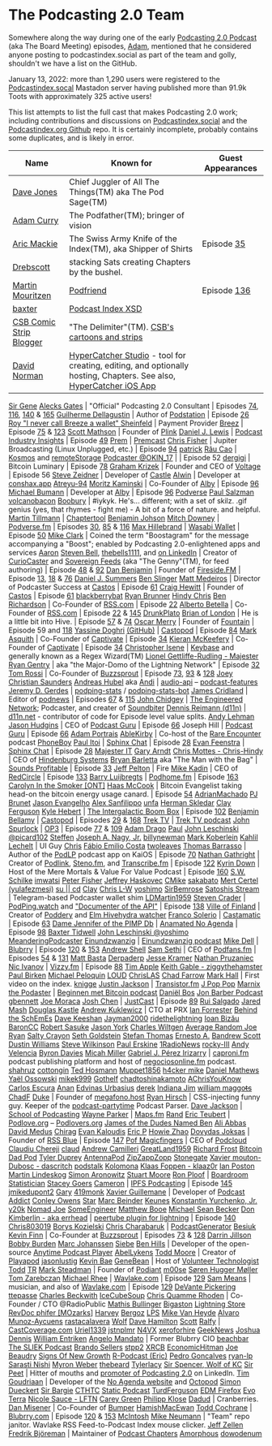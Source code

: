 # The Podcasting 2.0 Team
Somewhere along the way during one of the early [Podcasting 2.0 Podcast](https://podcastindex.org/podcast/920666) (aka The Board Meeting) episodes, [Adam](https://podcastindex.social/@adam), mentioned that he considered anyone posting to podcastindex.social as part of the team and golly, shouldn't we have a list on the GitHub.

January 13, 2022: more than 1,290 users were registered to the [Podcastindex.socal](https://podcastindex.social/) Mastadon server having published more than 91.9k Toots with approximately 325 active users!

This list attempts to list the full cast that makes Podcasting 2.0 work; including contributions and discussions on [Podcastindex.social](https://podcastindex.social) and the [Podcastindex.org Github](https://github.com/Podcastindex-org) repo. It is certainly incomplete, probably contains some duplicates, and is likely in error.

| Name | Known for | Guest Appearances |
| ---- | --------- | ----------------- |
[Dave Jones](https://podcastindex.social/@dave) | Chief Juggler of All The Things(TM) aka The Pod Sage(TM)
[Adam Curry](https://podcastindex.social/@adam) | The Podfather(TM); bringer of vision
[Aric Mackie](https://podcastindex.social/@aric) | The Swiss Army Knife of the Index(TM), aka Shipper of Shirts | Episode [35](http://adam.curry.com/html/PC203520210430Podcas-6cKvbPGTmjrbwCdHNtWZ6R9D3lH9mq.html)
[Drebscott](https://podcastindex.social/@Drebscott) | stacking Sats creating Chapters by the bushel.
[Martin Mouritzen](https://podcastindex.social/@martin) | [Podfriend](https://www.podfriend.com/) | Episode [136](http://adam.curry.com/html/PC2013620230609Podca-Gj7x9NVBkkV4zxCtJ00bdgQbGPvXbf.html)
[baxter](https://podcastindex.social/@baxter) | [Podcast Index XSD](https://github.com/Podcastindex-org/podcast-namespace/blob/main/docs/schema/podcast-schema.md)
[CSB Comic Strip Blogger](https://podcastindex.social/@csb) | "The Delimiter"(TM). [CSB's cartoons and strips](https://comicstripblog.com/)
[David Norman](https://podcastindex.social/@hypercatcher) | [HyperCatcher Studio](https://studio.hypercatcher.com/) - tool for creating, editing, and optionally hosting, Chapters. See also, [HyperCatcher iOS App](https://hypercatcher.app.link/K0Nv4P7YB5)
[Sir Gene](https://podcastindex.social/@genen)
[Alecks Gates](https://activitypub.agates.io/users/agates) | "Official" Podcasting 2.0 Consultant | Episodes [74](http://adam.curry.com/html/PC207420220218Podcas-5LwJlBc82BTBMLQ8kwN3Zw4xqsM5xq.html), [116](http://adam.curry.com/html/PC20116202320106Podc-GCCqnzHw5GR1BFSMRwKp7Pzv5gcVkz.html), [140](http://adam.curry.com/html/PC2014020230707Podca-Fm5MLDz8XFL9ZKC7NVJJ0chXRKwxqh.html) & [165](https://www.podpage.com/podcasting-20/164-hashtag-this/)
[Guilherme Dellagustin](https://fosstodon.org/@dellagustin) | Author of [Podstation](https://podstation.github.io/) | Episode [26](http://adam.curry.com/html/PC202620210226Podcas-TVkr2jRWSzm7M8kDNvfJLsXd4X1nKx.html)
[Roy "I never call Breeze a wallet" Sheinfeld](https://podcastindex.social/@kingonly) | Payment Provider [Breez](https://breez.technology/) | Episode [75](http://adam.curry.com/html/PC207520220225Podcas-N6msb4sWjClGJ7VRlW7QlSl2LNPJmL.html) & [123](http://adam.curry.com/html/PC2012320230224Podca-c61zMdSzG4DCL49VjssLbrxg49NhhL.html)
[Scott Mathson](https://github.com/scottmathson) | Founder of [Plink](https://plinkhq.com/)
[Daniel J. Lewis](https://podcastindex.social/@theDanielJLewis) | [Podcast Industry Insights](https://podcastindustryinsights.com/) | Episode [49](http://adam.curry.com/html/PC204920210806Podcas-qjplnc0f5VKvZwHR5ZbXxtSW2m6msc.html)
[Prem](https://podcastindex.social/@Premitive1) | [Premcast](https://premcast.net)
[Chris Fisher](https://www.linkedin.com/in/chriswfisher/) | Jupiter Broadcasting (Linux Unplugged, etc.) | Episode [94](http://adam.curry.com/html/PC209420220722Podcas-Qk7KGKZ4xZHcRh4D7RRJDchqwrVtxf.html)
[patrick](https://podcastindex.social/@patrick)
[Râu Cao](https://kosmos.social/@raucao) | [Kosmos](https://kosmos.org/) and [remoteStorage](https://remotestorage.io/)
[Podcaster @OKIN_17](https://linktr.ee/FromTheJump) | | Episode 52
[dergigi](https://github.com/dergigi) | Bitcoin Luminary | Episode [78](http://adam.curry.com/html/PC207720220318Podcas-c6tB5Z513kQBm75Gq0hXc5ThbXjPhF.html)
[Graham Krizek](https://blog.getvoltage.io/author/graham/) | Founder and CEO of [Voltage](https://voltage.cloud/) | Episode 56
[Steve Zeidner](https://podcastindex.social/@snowninja) | Developer of [Castle](https://castleplayer.com/)
[Alwin](https://podcastindex.social/@Alwin) | Developer at [conshax.app](https://conshax.app)
[Atreyu-94](https://github.com/Atreyu-94)
[Moritz Kaminski](https://github.com/MoritzKa) | Co-Founder of [Alby](https://getalby.com) | Episode [96](http://adam.curry.com/html/PC209620220805Podcas-Kv06gC8nxMcGmPbTVNSxQcR18r91rc.html)
[Michael Bumann](https://podcastindex.social/web/@bumi@kosmos.social) | Developer at [Alby](https://getalby.com) | Episode [96](http://adam.curry.com/html/PC209620220805Podcas-Kv06gC8nxMcGmPbTVNSxQcR18r91rc.html)
[Podverse](https://podcastindex.social/web/@podverse)
[Paul Salzman](https://podcastindex.social/@psimac)
[volcanobacon](https://github.com/valcanobacon)
[Boobury](https://podcastindex.social/@boobury) | #iykyk. He's... different; with a set of skilz. .gif genius (yes, that rhymes - fight me) - A bit of a force of nature. and helpful.
[Martin Tillmann](https://github.com/Mtillmann) | [Chaptertool](https://mtillmann.github.io/chaptertool/)
[Benjamin Johson](https://github.com/BennyKJohnson)
[Mitch Downey](https://podcastindex.social/@mitch) | [Podverse.fm](https://podverse.fm/) | Episodes [30](http://adam.curry.com/html/PC203020210326Podcas-Jf586kR7hjcFrcj0zrdNZBxMfh8ZPk.html), [85](http://adam.curry.com/html/PC208520220513Podcas-lCjCV7rQsplH0FXDNmqTtP5T8rSslw.html) & [116](http://adam.curry.com/html/PC20116202320106Podc-GCCqnzHw5GR1BFSMRwKp7Pzv5gcVkz.html)
[Max Hillebrand](https://podcastindex.social/@maxhillebrand) | [Wasabi Wallet](https://wasabiwallet.io/) | Episode [50](http://adam.curry.com/html/PC205020210813Podcas-n6KRZ4qb827P30PgBqfRCtG1BHk0kP.html)
[Mike Clark](https://podcastindex.social/@Aerostatica) | Coined the term "Boostagram" for the message accompanying a "Boost"; enabled by Podcasting 2.0-enlightened apps and services
[Aaron](https://podcastindex.social/@aaron)
[Steven Bell](https://podcastindex.social/@StevenB), [thebells1111](https://github.com/thebells1111), and [on LinkedIn](https://www.linkedin.com/in/steven-bell-37671923a/) | Creator of [CurioCaster](https://curiocaster.com/) and [Sovereign Feeds](https://sovereignfeeds.com/) (aka "The Genny"(TM), for feed authoring) | Episode [48](http://adam.curry.com/html/PC204820210730Podcas-87zv2trwWQxcBVJpmPGSLqxnV5Lqtz.html) & [92](http://adam.curry.com/html/PC209220220701Podcas-vnW5xB27czHKppKt4WJlzJKLZZVmhN.html)
[Dan Benjamin](https://podcastindex.social/@danbenjamin) | Founder of [Fireside.FM](https://fireside.fm/) | Episode [13](http://adam.curry.com/html/PC201220201127Podcas-klTpVKlpsJHrs2MMpQlpMw8fkQftTG.html), [18](http://adam.curry.com/html/PC201820210101Podcas-s2NPqCPs1FbkckGgWVpxMG6fgL9JVH.html) & [76](http://adam.curry.com/html/PC207620220304Podcas-W2FTrnXglvd1rnKlSp4dq0sGTR7DWR.html)
[Daniel J. Summers](https://podcastindex.social/@danieljsummers)
[Ben Slinger](https://github.com/bslinger)
[Matt Medeiros](https://podcastindex.social/@CastosMatt) | Director of Podcaster Success at [Castos](https://castos.com) | Episode [61](http://adam.curry.com/html/PC206120211105Podcas-fCk8DVCWWtK8Whdxvp55Cb3nq1Nk6S.html)
[Craig Hewitt](https://castos.com) | Founder of [Castos](https://castos.com) | Episode [61](http://adam.curry.com/html/PC206120211105Podcas-fCk8DVCWWtK8Whdxvp55Cb3nq1Nk6S.html)
[blackberrybat](https://podcastindex.social/@blackberrybat)
[Ryan Brunner](https://github.com/BennyKJohnson)
[Hindy Chris](https://podcastindex.social/@cmottes)
[Ben Richardson](https://podcastindex.social/@Ben)  | Co-Founder of [RSS.com](https://rss.com/) | Episode [22](http://adam.curry.com/html/PC202220210129Podcas-Kj8pLFSLVvbMMq2jz3bxJH9p0Rjm4B.html)
[Alberto Betella](https://podcastindex.social/@alberto) | Co-Founder of [RSS.com](https://rss.com/) | Episode [22](http://adam.curry.com/html/PC202220210129Podcas-Kj8pLFSLVvbMMq2jz3bxJH9p0Rjm4B.html) & [145](http://adam.curry.com/html/PC2014520230908Podca-jRxdv2xL5Hpc4xvJtS8082t7PVnfNF.html)
[DrunkPlato](https://podcastindex.social/@drunkplato)
[Brian of London](https://podcastindex.social/@brianoflondon) | He is a little bit into Hive. | Episode [57](http://adam.curry.com/html/PC205720211008Podcas-Z7qSx1X16NGXDBv7d7Nb7F4tsMjr9w.html) & [74](http://adam.curry.com/html/PC207420220218Podcas-5LwJlBc82BTBMLQ8kwN3Zw4xqsM5xq.html)
[Oscar Merry](https://podcastindex.social/@merryoscar) | Founder of [Fountain](https://www.fountain.fm/) | Episode 59 and [118](http://adam.curry.com/html/PC2011820230120Podca-XrMfvwqZMRbTmx9Jw300650G2kmfZG.html)
[Yassine Doghri](https://podcastindex.social/@yassinedoghri) [(GitHub)](https://github.com/yassinedoghri) | [Castopod](https://castopod.org/) | Episode [84](http://adam.curry.com/html/PC208420220506Podcas-9vksRH4FlPRKdPB0QqFRHZ1GnmRNbz.html)
[Mark Asquith](https://podcastindex.social/@MrAsquith) | Co-Founder of [Captivate](https://www.captivate.fm/) | Episode [34](http://adam.curry.com/html/PC203420210423Podcas-DF1zdlG5NcJV1PlHvL4tZLjSFBlxXT.html)
[Kieran McKeefery](https://podcastindex.social/@kieranmckeefery) | Co-Founder of [Captivate](https://www.captivate.fm/) | Episode [34](http://adam.curry.com/html/PC203420210423Podcas-DF1zdlG5NcJV1PlHvL4tZLjSFBlxXT.html)
[Christopher Isene](https://podcastindex.social/@cisene) | [Keybase](https://keybase.io/cisene) and generally known as a Regex Wizard(TM)
[Lionel Gettliffe-Rudling - Majester](https://github.com/Majester)
[Ryan Gentry](https://lightninglabs.substack.com/) | aka "the Major-Domo of the Lightning Network" | Episode [32](http://adam.curry.com/html/PC203220210409Podcas-vwpdV3CNhhvMjJpsMv3Ms1T7hHQmjF.html)
[Tom Rossi](https://podcastindex.social/@tomrossi7) | Co-Founder of [Buzzsprout](https://www.buzzsprout.com/) | Episode [73](ttp://adam.curry.com/html/PC207320220211Podcas-5Cj46VJQFq4kH9QcfZQSD1q0FlBJTb.html), [93](http://adam.curry.com/html/PC209320220715Podcas-HRkzknnrhMsLc3q0LMRPKqR4ZhLjpg.html) & [128](http://adam.curry.com/html/PC2012820230407Podca-fQn4H91S75X8VGXtLXNjSLdcLLqRTC.html)
[Joey](https://podcastindex.social/@joey)
[Christian Saunders](https://github.com/kilobit)
[Andreas Hubel](https://github.com/saerdnaer) aka [Andi](http://podcastindex.social/@andi) | [audio-api](http://github.com/saerdnaer/audio-api/) – [podcast-features](https://github.com/saerdnaer/podcast-features)
[Jeremy D. Gerdes](https://podcastindex.social/@seakintruth) | [podping-stats](https://seakintruth.github.io/podping-stats/mastodon-toot-bot-hive/stats/) / [podping-stats-bot](https://podcastindex.social/@podping_stats_toot_bot)
[James Cridland](https://podcastindex.social/@jamescridland) | Editor of [podnews](https://podnews.net/) | Episodes [67](http://adam.curry.com/html/PC206720211224Podcas-BZ60QL6SPP8rfWdBqhbHdgwlCcbsSF.html) & [115](http://adam.curry.com/html/PC2011520221230Podca-pMcT8GzfLKG2lnJwl2wfdbd2SBtDQq.html)
[John Chidgey](https://engineered.space/users/chidgey) | [The Engineered Network](https://engineered.network/); Podcaster, and creater of [Soundbiter](https://johnchidgey.github.io/)
[Dennis Reimann (d11n)](https://bitcoinhackers.org/@d11n) | [d11n.net](https://d11n.net/) - contributor of code for Episode level value splits.
[Andy Lehman](https://podcastindex.social/@Lehmancreations)
[Jason Hudgins](https://podcastindex.social/@podcastguru) | CEO of [Podcast Guru](https://podcastguru.io/) | Episode [66](http://adam.curry.com/html/PC206620211217Podcas-8JZbq9hCG5f8mzLqGHwNzJl12rV91D.html)
Joseph Hill | [Podcast Guru](https://podcastguru.io/) | Episode [66](http://adam.curry.com/html/PC206620211217Podcas-8JZbq9hCG5f8mzLqGHwNzJl12rV91D.html)
[Adam Portrais](https://podcastindex.social/@adamportrais)
[AbleKirby](https://podcastindex.social/@ablekirby) | Co-host of the [Rare Encounter](https://rareencounter.net/) podcast
[PhoneBoy](https://podcastindex.social/@phoneboy)
[Paul Itoi](https://github.com/pitoi) | [Sphinx Chat](https://sphinx.chat/) | Episode [28](http://adam.curry.com/html/PC202820210312Podcas-j4B3LBWzLSTrsljrXpwfvdVknZh9NM.html)
[Evan Feenstra](https://github.com/Evanfeenstra) | [Sphinx Chat](https://sphinx.chat/) | Episode [28](http://adam.curry.com/html/PC202820210312Podcas-j4B3LBWzLSTrsljrXpwfvdVknZh9NM.html)
[Majester IT](https://podcastindex.social/@Miyagiyoda)
[Gary Arndt](https://podcastindex.social/@EverythingEverywhere)
[Chris Mottes - Chris-Hindy](https://github.com/Chris-Hindy) | CEO of [Hindenburg Systems](https://hindenburg.com/)
[Bryan Barletta](https://twitter.com/bryanbarletta) aka "The Man with the Bag" | [Sounds Profitable](https://soundsprofitable.com/) | Episode [33](http://adam.curry.com/html/PC203320210406Podcas-rHkL28nJ6XBdRmWcCwRBGMps3r2j9p.html)
[Jeff Pelton](https://github.com/comster) | Fire
[Mike Kadin](https://podcastindex.social/@mkadin) | CEO of [RedCircle](https://redcircle.com/) | Episode [133](http://adam.curry.com/html/PC2013320230519Podca-MB6Wp7j2fbRbnW0PMGtZDd73vpMwcS.html)
[Barry Luijbregts](https://podcastindex.social/@podhome) | [Podhome.fm](https://podhome.fm) | Episode [163](https://www.podpage.com/podcasting-20/163-storage-power/)
[Carolyn In the Smoker [ONT]](https://podcastindex.social/@blaney)
[Haas McCook](https://hassmccook.medium.com/) | Bitcoin Evangelist taking head-on the bitcoin energy usage canard. | Episode [54](http://adam.curry.com/html/PC205420210917Podcas-bxSsTNn1z0KbP5KMMBxT8rtNZBHpXW.html)
[AdrianMachado](https://github.com/AdrianMachado)
[PJ Brunet](https://bitcoinhackers.org/@pj)
[Jason Evangelho](https://podcastindex.social/@Jason)
[Alex Sanfilippo](https://github.com/Alex-Sanfilippo)
[unfa](https://mastodon.social/@unfa)
[Herman Skledar](https://podcastindex.social/@hermanskledar)
[Clay Ferguson](https://fosstodon.org/@TheRealClay)
[Kyle Hebert](https://podcastindex.social/@kyle) | [The Intergalactic Boom Box](https://podcastindex.org/podcast/3758236) | Episode [102](http://adam.curry.com/html/PC2010220220916Podca-7xmJzR6ZgFR0kDcVLTbNSW2h84j3wp.html)
[Benjamin Bellamy](https://podcastindex.social/@benjaminbellamy) | [Castopod](https://castopod.org/) | Episodes [29](http://adam.curry.com/html/PC202920210319Podcas-zWMn5T8bHKPR2fCbt7KWv50RsCtstf.html) & [168](https://www.podpage.com/podcasting-20/168-frog-giggin/)
[Trek TV](https://podcastindex.social/@trektv) | [Trek TV podcast](https://trektvpodcast.com)
[John Spurlock](https://podcastindex.social/@js) | [OP3](https://op3.dev) | Episode [77](http://adam.curry.com/html/PC207720220311Podcas-GV5SqdxhMWcCtR4lKJSglll4gKK4JG.html) & [109](http://adam.curry.com/html/PC2010920221104Podca-j5WFdWg2fN5Zw5R13SlGgv7QJ8fGtH.html)
[Adam Drago](https://podcastindex.social/@atdrago)
[Paul](https://podcastindex.social/@sphinx_chat)
[John Leschinski @picard102](https://github.com/picard102)
[Steffen](https://podcastindex.social/@sws)
[Joseph A. Nagy, Jr.](https://podcastindex.social/web/@janagyjr)
[billynewman](https://podcastindex.social/@billynewman)
[Mark Koberlein](https://podcastindex.social/@mkober)
[Kahlil Lechelt](https://podcastindex.social/@kahlil) | UI Guy
[Chris](https://podcastindex.social/@cmtonkinson)
[Fábio Emilio Costa](https://github.com/fabiocosta0305)
[twoleaves](https://github.com/TwoLeaves)
[Thomas Barrasso](https://github.com/masterial) | Author of the [PodLP](https://podlp.com/) podcast app on KaiOS | Episode [70](http://adam.curry.com/html/PC207020220121Podcas-Dj423qrffjnmCFrRVhk46DtF8xMC6l.html)
[Nathan Gathright](https://xoxo.zone/@nathan) | Creator of [Podlink](https://pod.link), [Steno.fm](https://steno.fm), and [Transcribe.fm](https://transcribe.fm) | Episode [122](http://adam.curry.com/html/PC2012220230217Podca-9RkF6B5Bxg2D9pwpMmSTCd0fXzSnGZ.html)
[Kyrin Down](https://podcastindex.social/@Meremortals) | Host of the Mere Mortals & Value For Value Podcast | Episode [160](https://www.podpage.com/podcasting-20/160-forced-choice/)
[S.W. Schilke](https://github.com/swschilke)
[imwatsi](https://podcastindex.social/web/@imwatsi)
[Peter Fisher](https://github.com/pfwd)
[Jeffrey Haskovec](https://haskovec.social/@jeff)
[CMike](https://podcastindex.social/@CMike)
[sakabato](https://podcastindex.social/@sakabato)
[Mert Certel (yulafezmesi)](https://github.com/yulafezmesi)
[su \|\| cd](https://podcastindex.social/@suorcd)
[Clay](https://mastodon.technology/@wclayf)
[Chris L-W](https://podcastindex.social/@chrislw)
[yoshimo](https://github.com/yoshimo)
[SirBemrose](https://podcastindex.social/@SirBemrose)
[Satoshis Stream](https://podcastindex.social/@satoshisstream) | Telegram-based Podcaster wallet shim
[LDMartin1959](https://podcastindex.social/@LDMartin1959)
[Steven Crader](https://podcastindex.social/@steven) | [PodPing.watch](https://podping.watch/) and ["Documenter of the API"](https://github.com/Podcastindex-org/docs-api) | Episode [138](http://adam.curry.com/html/PC2013820230623Podca-j8kPdLxKh5LCg7MH9bxCPHw3zn41j0.html)
[Ville of Finland](https://podcastindex.social/@ville) | Creator of [Poddery](https://poddery.netlify.app/) and [Elm Hivehydra watcher](https://hivehydra.netlify.app/)
[Franco Solerio](https://podcastindex.social/@francosolerio) | [Castamatic](https://castamatic.com/) | Episode [63](http://adam.curry.com/html/PC206320211119Podcas-CBrjDCvkN0tR8gKZWkDXVzTKT8Mzv6.html)
[Dame Jennifer of the PIMP Db](https://podcastindex.social/@jennifer) | [Anamated No Agenda](https://noagendatube.com/video-channels/animated_no_agenda/videos) | Episode [98](http://adam.curry.com/html/PC209820220819Podcas-cM8tNw4VX2fgWnwbmGXmG3BHQnjgTM.html)
[Baxter Tidwell](https://github.com/betpagal)
[John Leschinski @yoshimo](https://github.com/yoshimo)
[MeanderingPodcaster](https://podcastindex.social/@MeanderingPodcaster)
[Einundzwanzig](https://podcastindex.social/@einundzwanzig) | [Einundzwanzig podcast](https://einundzwanzig.space/)
[Mike Dell](https://podcastindex.social/@mgdell) | [Blubrry](https://blubrry.com) | Episode [120](http://adam.curry.com/html/PC2012020230203Podca-dxCZPJL6fpmsRpDv4C5hn0qd96wFl2.html) & [153](http://adam.curry.com/html/PC2015320231103Podca-BfSG1jdMMmx5t4xqSH7Sgcj5KkRFwB.html)
[Andrew Shell](https://github.com/andrewshell)
[Sam Sethi](https://podcastindex.social/@samsethi) | CEO of [Podfans.fm](https://podfans.fm/) | Episodes [54](http://adam.curry.com/html/PC203120210402Podcas-z6N0LFfJlnpR5wCq0rqchlN3sFBHn9.html) & [131](http://adam.curry.com/html/PC2013120230505Podca-FcnfdJLqQcScqSpnjKhXTqhhtRLlqD.html)
[Matt Basta](https://github.com/mattbasta)
[Derpaderp](https://podcastindex.social/@Derpaderp)
[Jesse Kramer](https://podcastindex.social/@jessekramer)
[Nathan Pruzaniec](https://github.com/npruzaniec)
[Nic Ivanov](https://vizzy.fm) | [Vizzy.fm](https://vizzy.fm) | Episode [88](http://adam.curry.com/html/PC208820220603Podcas-PKCTfbh48cdx8tL1k0CRdzFPb6wFfZ.html)
[Tim Apple](https://podcastindex.social/@nixer)
[Keith Gable - ziggythehamster](https://github.com/ziggythehamster)
[Paul Birken](https://podcastindex.social/@tonewrecker)
[Michael Peloquin](https://github.com/mmp7700)
[LOUD](https://podcastindex.social/@LOUD)
[ChrisLAS](https://podcastindex.social/@ChrisLAS)
[Chad Farrow](https://podcastindex.social/@ChadF)
[Mark Hall](https://podcastindex.social/@markhallfilm) | First video on the index.
[knigge](https://podcastindex.social/@knigge)
[Justin Jackson](https://github.com/mijustin) | [Transistor.fm](https://transistor.fm/)
[J Pop Pop](https://podcastindex.social/@JpaPoppopa)
[Marnix the Podaster](https://podcastindex.social/@marnix) | [Beginnen met Bitcoin podcast](https://beginnenmetbitcoin.com/)
[Daniël Bos](https://podcastindex.social/@corani)
[Jon Barber Podcast](https://podcastindex.social/@mlk7000)
[gbennett](https://podcastindex.social/@gbennett)
[Joe Moraca](https://github.com/joemoraca)
[Josh Chen](https://github.com/montekaka) | [JustCast](https://www.justcast.com/) | Episode [89](http://adam.curry.com/html/PC208920220610Podcas-1V6wr7Gszp9WR1XHnLjTLNfvmqVz6C.html)
[Rui Salgado](https://github.com/ruisalgado)
[Jared Mash](https://podcastindex.social/@jarednxx)
[Douglas Kastle](https://github.com/douglaskastle)
[Andrew Kuklewicz](https://github.com/kookster) | CTO at PRX
[Ian Forrester](https://mas.to/@cubicgarden)
[Behind the SchEmEs](https://podcastindex.social/@behindthesch3m3s)
[Dave Keeshan](https://podcastindex.social/@davekeeshan)
[Jayman2000](https://github.com/Jayman2000)
[ridethelightning](https://podcastindex.social/@ridethelightning)
[Ioan Bizău](https://github.com/ibz)
[BaronCC](https://podcastindex.social/@BaronCC)
[Robert Sasuke](https://podcastindex.social/@robsasuke)
[Jason York](https://podcastindex.social/@jasonyork)
[Charles Wiltgen](https://github.com/CharlesWiltgen)
[Average Random Joe](https://github.com/AverageRandomJoe)
[Ryan](https://podcastindex.social/@aqualith)
[Salty Crayon](https://podcastindex.social/@Salty_Crayon@mastodon.social)
[Seth Goldstein](https://podcastindex.social/@goldsteinmedia)
[Stefan Thomas](https://github.com/justmoon)
[Ernesto A.](https://podcastindex.social/@ernestoacostame)
[Bandrew Scott](https://pod.social/@bandrew)
[Dustin Williams](https://podcastindex.social/@dustin)
[Steve Wilkinson](https://podcastindex.social/@cgWerks)
[Paul Erskine](https://podcastindex.social/@perskine)
[1RadioNews](https://podcastindex.social/@1radionews)
[rocky-III](https://github.com/rocky-III)
[Andy Velencia](https://podcastindex.social/@vandys)
[Byron Davies](https://podcastindex.social/@byron)
[Micah Miller](https://podcastindex.social/@sircodesalot)
[Gabriel J. Pérez Irizarry](https://podcastindex.social/@gabriel) | [caproni.fm](https://caproni.fm/) podcast publishing platform and host of [negociosonline.fm](https://www.negociosonline.fm/) podcast.
[shahruz](https://podcastindex.social/@shahruz)
[cottongin](https://podcastindex.social/@cottongin)
[Ted Hosmann](https://github.com/tedhosmann)
[Muppet1856](https://podcastindex.social/@Muppet1856)
[h4cker mike](https://podcastindex.social/@h4ckermike)
[Daniel Mathews](https://podcastindex.social/@dannyboy)
[Yaël Ossowski](https://podcastindex.social/@yael)
[mikek999](https://github.com/mikek999)
[Gothelf](https://podcastindex.social/@gothelf)
[chadtoshinakamoto](https://podcastindex.social/@chadtoshinakamoto)
[AChrisYouKnow](https://podcastindex.social/web/@Chris803019)
[Carlos Escura](https://github.com/carlosescura)
[Anan](https://podcastindex.social/@listnr)
[Edvinas Urbasius](https://podcastindex.social/@edvinasurbasius)
[derek](https://podcastindex.social/@derek)
[Indiana Jim](https://podcastindex.social/@indianajim)
[william maggot̶s](https://liberal.city/@wjmaggos)
[ChadF](https://podcastindex.social/@ChadF)
[Duke](https://github.com/dukex) | Founder of [megafono.host](https://www.megafono.host/)
[Ryan Hirsch](https://podcastindex.social/@RyanHirsch) | CSS-injecting funny guy. Keeper of the [podcast-partytime](https://www.npmjs.com/package/podcast-partytime) Podcast Parser.
[Dave Jackson](https://podcastindex.social/@davejackson) | [School of Podcasting](https://schoolofpodcasting.com/)
[Wayne Parker](https://podcastindex.social/@waynejparker) | [Maps.fm](https://maps.fm)
[Rand](https://podcastindex.social/@Rand)
[Eric Teubert](https://podcastindex.social/@ericteubert) | [Podlove.org](https://podlove.org) – [Podlovers.org](https://podlovers.org)
[James of the Dudes Named Ben](https://podcastindex.social/@james)
[Ali Abbas](https://podcastindex.social/@aliabbas)
[David Medus](https://social.medusmedia.com/@medus)
[Chirag](https://github.com/chiragnd)
[Evan Kaloudis](https://podcastindex.social/@zeus)
[Eric P](https://github.com/ericpp)
[Howie Zhao](https://github.com/howiezhao)
[Dovydas Joksas](https://github.com/joksas) | Founder of [RSS Blue](https://rssblue.com/) | Episode [147](http://adam.curry.com/html/PC2014720230922Podca-X2f5GDQ25Rjshg5sWLHNNf6V1F0W3D.html)
[Pof Magicfingers](https://github.com/PofMagicfingers) | CEO of [Podcloud](https://github.com/podCloud)
[Claudiu Chereji](https://podcastindex.social/@Imnogenius)
[claud](https://podcastindex.social/@claudchereji)
[Andrew Camilleri](https://github.com/Kukks)
[GreatLand1959](https://podcastindex.social/web/@GreatLand1959)
[Richard Frost](https://podcastindex.social/@rfrost)
[Bitcoin Dad Pod](https://podcastindex.social/@bdadpod)
[Tyler Duprey](https://podcastindex.social/@tylerduprey)
[AntennaPod](https://fosstodon.org/@AntennaPod)
[ZipZappZopp](https://podcastindex.social/@SnakeMcduckets)
[Stonegate](https://github.com/stonega)
[Xavier mouton-Dubosc - dascritch](https://github.com/dascritch)
[podstalk](https://podcastindex.social/@podstalk)
[Kolomona](https://podcastindex.social/@Kolomona)
[Klaas Foppen - klaaz0r](https://github.com/klaaz0r)
[Ian Poston](https://github.com/iposton)
[Martin Lindeskog](https://podcastindex.social/web/@Lyceum)
[Simon Aronowitz](https://podcastindex.social/@SuperCerealSimon)
[Stuart Moore](https://github.com/stuartjmoore)
[Ron Ploof](https://podcastindex.social/@ronploof) | [Boardroom Statistician](https://griddlecakes.com/nstrends/)
[Stacey Goers](https://podcastindex.social/@staceygoers)
[Cameron](https://podcastindex.social/@cameron) | [IPFS Podcasting](https://ipfspodcasting.net/) | Episode [145](http://adam.curry.com/html/PC2014520230908Podca-jRxdv2xL5Hpc4xvJtS8082t7PVnfNF.html)
[jmikedupont2](https://github.com/jmikedupont2)
[Gary](https://podcastindex.social/@Borg)
[419monk](https://github.com/419monk)
[Xavier Guillemane](https://podcastindex.social/@podcastaddict) | Developer of [Podcast Addict](https://podcastaddict.com/)
[Conley Owens](https://github.com/cco3)
[Star](https://podcastindex.social/@star)
[Marc Beinder](https://podcastindex.social/web/@onairmarc)
[Keunes](https://github.com/keunes)
[Konstantin Yurchenko, Jr.](https://github.com/masterial)
[y20k](https://github.com/y20k)
[Nomad Joe](https://podcastindex.social/@joemoraca)
[SomeEngineer](https://podcastindex.social/@Afflicted)
[Matthew Booe](https://github.com/mirdaki)
[Michael Sean Becker](https://podcastindex.social/@msb)
[Don Kimberlin - aka errhead](https://podcastindex.social/@errhead) | [peertube plugin for lightning](https://github.com/dhk2/peertube-plugin-lightning) | Episode [140](http://adam.curry.com/html/PC2014520230908Podca-jRxdv2xL5Hpc4xvJtS8082t7PVnfNF.html)
[Chris803019](https://podcastindex.social/@Chris803019)
[Borys Kozielski](https://podcastindex.social/@boryskozielski)
[Chris Charabaruk](https://github.com/coldacid) | [PodcastGenerator](https://podcastgenerator.net/)
[Besiuk](https://github.com/Besiuk)
[Kevin Finn](https://podcastindex.social/@kfinn) | Co-Founder at [Buzzsprout](https://www.buzzsprout.com/) | Episodes [73](http://adam.curry.com/html/PC207320220211Podcas-5Cj46VJQFq4kH9QcfZQSD1q0FlBJTb.html) & [128](http://adam.curry.com/html/PC2012820230407Podca-fQn4H91S75X8VGXtLXNjSLdcLLqRTC.html)
[Darrin Jillson](https://podcastindex.social/@darrinjillson)
[Bobby Burden](https://github.com/brb3)
[Marc Johanssen](https://podcastindex.social/@marcjohanssen)
[Siebe](https://github.com/Siebe)
[Ben Hills](https://github.com/amugofjava) | Developer of the open-source [Anytime Podcast Player](https://anytimeplayer.app/)
[AbelLykens](https://github.com/AbelLykens)
[Todd Moore](https://github.com/tmsoft) | Creator of [Playapod](https://playapod.com/)
[jasonlustig](https://podcastindex.social/@jasonlustig)
[Kevin Bae](https://podcastindex.social/@kevinb66)
[GeneBean](https://fosstodon.org/@genebean) | Host of [Volunteer Technologist](https://podcastindex.social/@volunteertechnologist)
[Todd](https://github.com/todduk)
[TR](https://podcastindex.social/@TR)
[Mark Steadman](https://github.com/RocksteadyTC) | Founder of [Podiant](https://podiant.com/)
[m00se](https://podcastindex.social/@m00se)
[Søren Hugger Møller](https://podcastindex.social/@spiri)
[Tom Zarebczan](https://podcastindex.social/@TomZarebczan)
[Michael Rhee](https://podcastindex.social/@rheedio) | [Wavlake.com](https://wavlake.com) | Episode [129](http://adam.curry.com/html/PC2012920230414Podca-8xJtkFl16lPdss76zS5qv374nRd1qh.html)
[Sam Means](https://www.wavlake.com/sam-means) | musician, and also of [Wavlake.com](https://wavlake.com) | Episode [129](http://adam.curry.com/html/PC2012920230414Podca-8xJtkFl16lPdss76zS5qv374nRd1qh.html)
[DeVante Pickering](https://github.com/dpickering95)
[ttepasse](https://github.com/ttepasse)
[Charles Beckwith](https://podcastindex.social/@charlesbeckwith)
[IceCubeSoup](https://podcastindex.social/@IceCubeSoup)
[Chris Quamme Rhoden](https://github.com/cqr) | Co-Founder / CTO @RadioPublic
[Mathis Bullinger](https://podcastindex.social/@mathis)
[Bigaston](https://github.com/Bigaston)
[Lightning Store](https://podcastindex.social/@ltngstore)
[RevDoc phifer [MOzarks]](https://crowleyclub.com/@phifer)
[Harvey](https://podcastindex.social/@harvhat)
[Bergoz](https://podcastindex.social/@bergoz)
[LPS](https://masto.1146.nohost.me/@lps)
[Mike Van Heyde](https://podcastindex.social/@ivy)
[Alvaro Munoz-Aycuens](https://podcastindex.social/@alvaro)
[rastacalavera](https://podcastindex.social/@rastacalavera)
[Wolf](https://github.com/vv01f)
[Dave Hamilton](https://podcastindex.social/@DaveHamilton)
[Scott](https://podcastindex.social/@maxburn)
[Ralfy](https://podcastindex.social/web/@ralfy) | [CastCoverage.com](http://castcoverage.com/)
[Uriel1339](https://podcastindex.social/@uriel1339)
[jstnplmr](https://podcastindex.social/@jstnplmr)
[N4VX](https://podcastindex.social/@N4VX)
[xeroforhire](https://podcastindex.social/@xeroforhire)
[GeekNews](https://geeknews.chat/@geeknews)
[Joshua Dennis](https://podcastindex.social/web/@floydianslips)
[William Entriken](https://github.com/fulldecent)
[Angelo Mandato](https://github.com/cio-blubrry) | Former Blubrry CIO
[beachbar](https://bitcoinhackers.org/@beachbardave)
[The SLIEK Podcast](https://mastodon.social/@sliekpodcast)
[Brando Sellers](https://mastodon.social/@brandosellers)
[stpp2](https://github.com/stpp2)
[XRCB](https://podcastindex.social/@xrcb)
[EconomicHitman](https://podcastindex.social/@Economic_Hitman)
[Joe Beaudry](https://github.com/beaudryj)
[Signs Of New Growth](https://podcastindex.social/web/@SignsOfNewGrowth)
[R-Podcast (Eric)](https://podcastindex.social/@rpodcast)
[Pedro Goncalves](https://github.com/pedromvpg)
[ryan-lp](https://github.com/ryan-lp)
[Sarasti Nishi](https://podcastindex.social/@sarasti)
[Myron Weber](https://podcastindex.social/@myron)
[thebeard](https://mastodon.social/@thebeard)
[Tylerlacy](https://github.com/tylerlacy)
[Sir Spencer, Wolf of KC](https://podcastindex.social/@SirSpencer)
[Sir Peet](https://podcastindex.social/@sirpeet) | Hitter of mouths and [promoter of Podcasting 2.0](https://www.linkedin.com/feed/update/urn:li:activity:6857574727645478912) on LinkedIn.
[Tim Goudriaan](https://podcastindex.social/@codedmonkey) | Developer of the [No Agenda website](https://www.noagendashow.net) and [Octopod](https://www.octopod.dev)
[Simon Dueckert](https://podcastindex.social/@sdueckert)
[Sir Bargie](https://podcastindex.social/web/@Sir_Bargie)
[CTHTC](https://github.com/CTHTC)
[Static Podcast](https://podcastindex.social/@StaticPodcast)
[TurdFerguson](https://podcastindex.social/@TurdFerguson)
[EDM Firefox](https://mstdn.party/@TruGrytz)
[Evo Terra](https://podcastindex.social/@evoterra)
[Nicole Sauce - LFTN](https://podcastindex.social/@nicolesauce)
[Carey Green](https://podcastindex.social/@PodcastFast)
[Philipp Klose](https://github.com/TheHippo)
[Dadud](https://podcastindex.social/@Dadud) | Cranberries.
[Dan Misener](https://github.com/misener) | Co-Founder of [Bumper](https://wearebumper.com/)
[HamishMacEwan](https://podcastindex.social/web/@HamishMacEwan)
[Todd Cochrane](https://podcastindex.social/@Todd_Blubrry) | [Blubrry.com](https://blubrry.com) | Episode [120](http://adam.curry.com/html/PC2012020230203Podca-dxCZPJL6fpmsRpDv4C5hn0qd96wFl2.html) & [153](http://adam.curry.com/html/PC2015320231103Podca-BfSG1jdMMmx5t4xqSH7Sgcj5KkRFwB.html)
[McIntosh](https://podcastindex.social/web/@mcintosh)
[Mike Neumann](https://podcastindex.social/@mikeneumann) | "Team" repo janitor. Wavlake RSS Feed-to-Podcast Index mouse clicker.
[Jeff Zellen](https://podcastindex.social/@Muppet1856)
[Fredrik Björeman](https://github.com/bjoreman) | Maintainer of [Podcast Chapters](https://chaptersapp.com/)
[Amorphous](https://github.com/amorphous)
[dowodenum](https://github.com/dowodenum)
